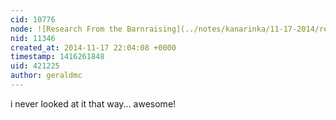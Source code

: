```yaml
---
cid: 10776
node: ![Research From the Barnraising](../notes/kanarinka/11-17-2014/research-from-the-barnraising)
nid: 11346
created_at: 2014-11-17 22:04:08 +0000
timestamp: 1416261848
uid: 421225
author: geraldmc
---
```


i never looked at it that way... awesome!